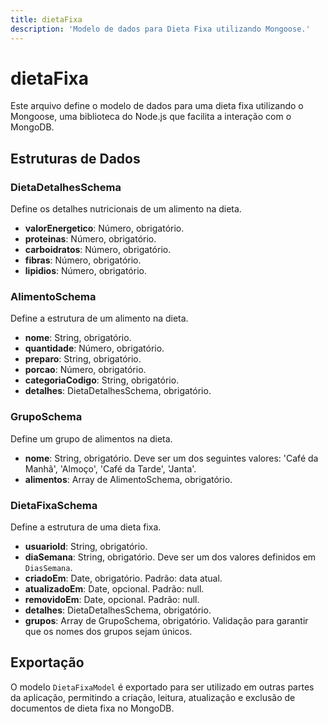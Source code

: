 ```yaml
---
title: dietaFixa
description: 'Modelo de dados para Dieta Fixa utilizando Mongoose.'
---
```


# dietaFixa

Este arquivo define o modelo de dados para uma dieta fixa utilizando o Mongoose, uma biblioteca do Node.js que facilita a interação com o MongoDB.

## Estruturas de Dados

### DietaDetalhesSchema

Define os detalhes nutricionais de um alimento na dieta.

- **valorEnergetico**: Número, obrigatório.
- **proteinas**: Número, obrigatório.
- **carboidratos**: Número, obrigatório.
- **fibras**: Número, obrigatório.
- **lipidios**: Número, obrigatório.

### AlimentoSchema

Define a estrutura de um alimento na dieta.

- **nome**: String, obrigatório.
- **quantidade**: Número, obrigatório.
- **preparo**: String, obrigatório.
- **porcao**: Número, obrigatório.
- **categoriaCodigo**: String, obrigatório.
- **detalhes**: DietaDetalhesSchema, obrigatório.

### GrupoSchema

Define um grupo de alimentos na dieta.

- **nome**: String, obrigatório. Deve ser um dos seguintes valores: 'Café da Manhã', 'Almoço', 'Café da Tarde', 'Janta'.
- **alimentos**: Array de AlimentoSchema, obrigatório.

### DietaFixaSchema

Define a estrutura de uma dieta fixa.

- **usuarioId**: String, obrigatório.
- **diaSemana**: String, obrigatório. Deve ser um dos valores definidos em `DiasSemana`.
- **criadoEm**: Date, obrigatório. Padrão: data atual.
- **atualizadoEm**: Date, opcional. Padrão: null.
- **removidoEm**: Date, opcional. Padrão: null.
- **detalhes**: DietaDetalhesSchema, obrigatório.
- **grupos**: Array de GrupoSchema, obrigatório. Validação para garantir que os nomes dos grupos sejam únicos.

## Exportação

O modelo `DietaFixaModel` é exportado para ser utilizado em outras partes da aplicação, permitindo a criação, leitura, atualização e exclusão de documentos de dieta fixa no MongoDB.